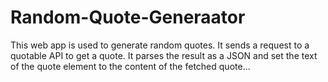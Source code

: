 # Random-Quote-Generaator
This web app is used to generate random quotes. It sends a request to a quotable API to get a quote. It parses the result as a JSON and set the text of the quote element to the content of the fetched quote...
